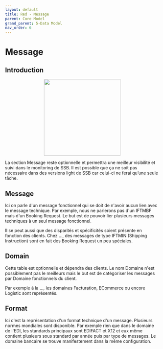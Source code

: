 ```yaml
---
layout: default
title: Red - Message
parent: Core Model
grand_parent: 5-Data Model
nav_order: 6
---
```


# Message #

## Introduction
<p align="center"><img src="../../assets/img/data-model/Message.png" width="250"></p>

La section Message reste optionnelle et permettra une meilleur visibilité et suivi dans le monitoring de SSB.
Il est possible que ça ne soit pas nécessaire dans des versions light de SSB car celui-ci ne ferai qu’une seule tâche.

## Message
Ici on parle d'un message fonctionnel qui se doit de n'avoir aucun lien avec le message technique.
Par exemple, nous ne parlerons pas d'un IFTMBF mais d'un Booking Request.
Le but est de pouvoir lier plusieurs messages techniques à un seul message fonctionnel.

Il se peut aussi que des disparités et spécificités soient présente en fonction des clients.
Chez ..., des messages de type IFTMIN (Shipping Instruction) sont en fait des Booking Request un peu spéciales.

## Domain
Cette table est optionnelle et dépendra des clients. Le nom Domaine n'est possiblement pas le meilleurs mais le but est de catégoriser les messages par Domaine fonctionnels du client.

Par exemple à la ..., les domaines Facturation, ECommerce ou encore Logistic sont représentés.

## Format
Ici c'est la représentation d'un format technique d'un message. Plusieurs normes mondiales sont disponible.
Par exemple rien que dans le domaine de l'EDI, les standards principaux sont EDIFACT et X12 et eux même contient plusieurs sous standard par année puis par type de messages.
Le domaine bancaire se trouve manifestement dans la même configuration.
